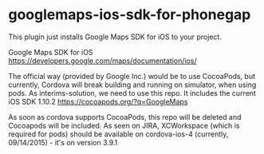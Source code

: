 googlemaps-ios-sdk-for-phonegap
===============================
This plugin just installs Google Maps SDK for iOS to your project.

Google Maps SDK for iOS
https://developers.google.com/maps/documentation/ios/

The official way (provided by Google Inc.) would be to use CocoaPods, but currently, Cordova will break building and running on simulator, when using pods. As interims-solution, we need to use this repo. It includes the current iOS SDK 1.10.2
https://cocoapods.org/?q=GoogleMaps

As soon as cordova supports CocoaPods, this repo will be deleted and Cocoapods will be included. As seen on JIRA, XCWorkspace (which is required for pods) should be available on cordova-ios-4 (currently, 09/14/2015) - it's on version 3.9.1
